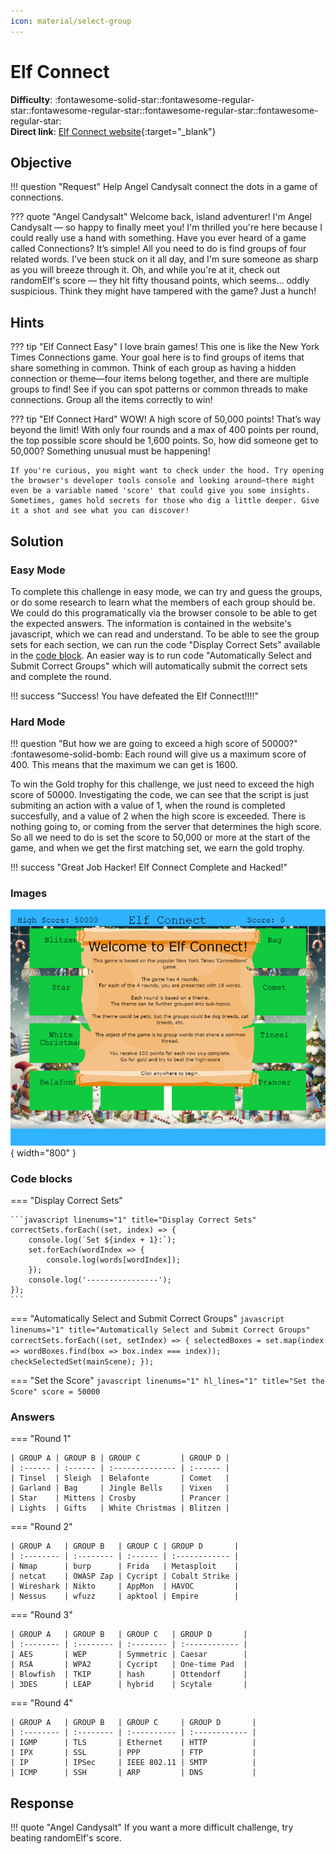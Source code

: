 ```yaml
---
icon: material/select-group
---
```


# Elf Connect

**Difficulty**: :fontawesome-solid-star::fontawesome-regular-star::fontawesome-regular-star::fontawesome-regular-star::fontawesome-regular-star:<br/>
**Direct link**: [Elf Connect website](https://hhc24-elfconnect.holidayhackchallenge.com/?&challenge=termElfConnect&username=darkhorse&id=266917d3-f81f-48bf-981c-c4bd92e95868&area=staging&location=31,14&tokens=hard,easy&dna=ATATATTAATATATATATATATATATATATATATGCCGTAATATATATATATTATAATATATATATATATATATATTAGCATATATATATATTACGATATATATATATATTAATATATGC){:target="_blank"}

## Objective

!!! question "Request"
    Help Angel Candysalt connect the dots in a game of connections.

??? quote "Angel Candysalt"
    Welcome back, island adventurer! I'm Angel Candysalt — so happy to finally meet you!
    I'm thrilled you're here because I could really use a hand with something.
    Have you ever heard of a game called Connections?
    It’s simple! All you need to do is find groups of four related words.
    I've been stuck on it all day, and I'm sure someone as sharp as you will breeze through it.
    Oh, and while you're at it, check out randomElf's score — they hit fifty thousand points, which seems… oddly suspicious.
    Think they might have tampered with the game? Just a hunch!

## Hints

??? tip "Elf Connect Easy"
    I love brain games! This one is like the New York Times Connections game. Your goal here is to find groups of items that share something in common. Think of each group as having a hidden connection or theme—four items belong together, and there are multiple groups to find! See if you can spot patterns or common threads to make connections. Group all the items correctly to win!

??? tip "Elf Connect Hard"
    WOW! A high score of 50,000 points! That’s way beyond the limit! With only four rounds and a max of 400 points per round, the top possible score should be 1,600 points. So, how did someone get to 50,000? Something unusual must be happening!
    
    If you're curious, you might want to check under the hood. Try opening the browser's developer tools console and looking around—there might even be a variable named 'score' that could give you some insights. Sometimes, games hold secrets for those who dig a little deeper. Give it a shot and see what you can discover!

## Solution

### Easy Mode

To complete this challenge in easy mode, we can try and guess the groups, or do some research to learn what the members of each group should be. We could do this programatically via the browser console to be able to get the expected answers. The information is contained in the website's javascript, which we can read and understand. To be able to see the group sets for each section, we can run the code "Display Correct Sets" available in the [code block](#code-blocks). An easier way is to run code "Automatically Select and Submit Correct Groups" which will automatically submit the correct sets and complete the round.

!!! success "Success! You have defeated the Elf Connect!!!!"

### Hard Mode

!!! question "But how we are going to exceed a high score of 50000?"
    :fontawesome-solid-bomb: Each round will give us a maximum score of 400. This means that the maximum we can get is 1600. 

To win the Gold trophy for this challenge, we just need to exceed the high score of 50000. Investigating the code, we can see that the script is just submiting an action with a value of 1, when the round is completed succesfully, and a value of 2 when the high score is exceeded. There is nothing going to, or coming from the server that determines the high score. So all we need to do is set the score to 50,000 or more at the start of the game, and when we get the first matching set, we earn the gold trophy. 

!!! success "Great Job Hacker! Elf Connect Complete and Hacked!"

### Images

![Terminal output](../img/objectives/o2/game_o2.png){ width="800" }

### Code blocks

=== "Display Correct Sets"

    ```javascript linenums="1" title="Display Correct Sets"
    correctSets.forEach((set, index) => {
        console.log(`Set ${index + 1}:`);
        set.forEach(wordIndex => {
            console.log(words[wordIndex]);
        });
        console.log('----------------');
    });
    ```

=== "Automatically Select and Submit Correct Groups"
    ```javascript linenums="1" title="Automatically Select and Submit Correct Groups"
    correctSets.forEach((set, setIndex) => {
    selectedBoxes = set.map(index => wordBoxes.find(box => box.index === index));
    checkSelectedSet(mainScene);
    });
    ```

=== "Set the Score"
    ```javascript linenums="1" hl_lines="1" title="Set the Score"
    score = 50000
    ```

### Answers

=== "Round 1"

    | GROUP A | GROUP B | GROUP C         | GROUP D |
    | :------ | :------ | :-------------- | :------ |
    | Tinsel  | Sleigh  | Belafonte       | Comet   |
    | Garland | Bag     | Jingle Bells    | Vixen   |
    | Star    | Mittens | Crosby          | Prancer | 
    | Lights  | Gifts   | White Christmas | Blitzen |

=== "Round 2"

    | GROUP A   | GROUP B   | GROUP C | GROUP D       |
    | :-------- | :-------- | :------ | :------------ |
    | Nmap      | burp      | Frida   | Metasploit    |
    | netcat    | OWASP Zap | Cycript | Cobalt Strike |
    | Wireshark | Nikto     | AppMon  | HAVOC         | 
    | Nessus    | wfuzz     | apktool | Empire        |

=== "Round 3"

    | GROUP A   | GROUP B   | GROUP C   | GROUP D       |
    | :-------- | :-------- | :-------- | :------------ |
    | AES       | WEP       | Symmetric | Caesar        |
    | RSA       | WPA2      | Cycript   | One-time Pad  |
    | Blowfish  | TKIP      | hash      | Ottendorf     | 
    | 3DES      | LEAP      | hybrid    | Scytale       |

=== "Round 4"

    | GROUP A   | GROUP B   | GROUP C     | GROUP D       |
    | :-------- | :-------- | :---------- | :------------ |
    | IGMP      | TLS       | Ethernet    | HTTP          |
    | IPX       | SSL       | PPP         | FTP           |
    | IP        | IPSec     | IEEE 802.11 | SMTP          | 
    | ICMP      | SSH       | ARP         | DNS           |

## Response

!!! quote "Angel Candysalt"
    If you want a more difficult challenge, try beating randomElf's score.
